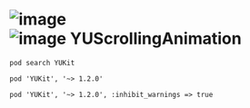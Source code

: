 ![image](https://github.com/c6357/YUScrollingAnimation/blob/master/sample.gif)
</br>
![image](https://github.com/c6357/YUScrollingAnimation/blob/master/sample2.gif)
YUScrollingAnimation
=================
    pod search YUKit  
  
    pod 'YUKit', '~> 1.2.0'

    pod 'YUKit', '~> 1.2.0', :inhibit_warnings => true


 
